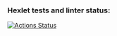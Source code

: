 ### Hexlet tests and linter status:
[![Actions Status](https://github.com/ADrone7/python-project-49/actions/workflows/hexlet-check.yml/badge.svg)](https://github.com/ADrone7/python-project-49/actions)